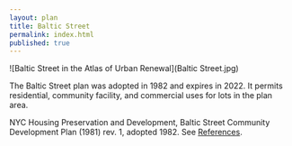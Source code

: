 ```yaml
---
layout: plan
title: Baltic Street
permalink: index.html
published: true
---
```


![Baltic Street in the Atlas of Urban Renewal](Baltic Street.jpg)

The Baltic Street plan was adopted in 1982 and expires in 2022. It permits residential, community facility, and commercial uses for lots in the plan area.

NYC Housing Preservation and Development, Baltic Street Community Development Plan (1981) rev. 1, adopted 1982. See [References](http://www.urbanreviewer.org/#page=references.html).